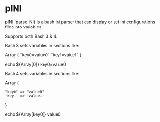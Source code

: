 pINI
====

pINI (parse INI) is a bash ini parser that can display or set ini configurations files into variables.

Supports both Bash 3 & 4.

Bash 3 sets variables in sections like:

Array {
	"key0=value0"
	"key1=value1"
}

echo ${Array[0]}
key0=value0

Bash 4 sets variables in sections like:

Array {

	"key0" => "value0"
	"key1" => "value1"
}

echo ${Array[key0]}
value0
